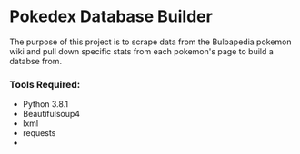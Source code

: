 # Pokedex Database Builder

The purpose of this project is to scrape data from the Bulbapedia pokemon wiki and pull down specific stats from each pokemon's page to build a databse from.

### Tools Required:
- Python 3.8.1
- Beautifulsoup4
- lxml
- requests
- 